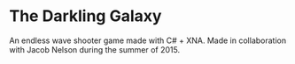 # The Darkling Galaxy
An endless wave shooter game made with C# + XNA. Made in collaboration with Jacob Nelson during the summer of 2015.
